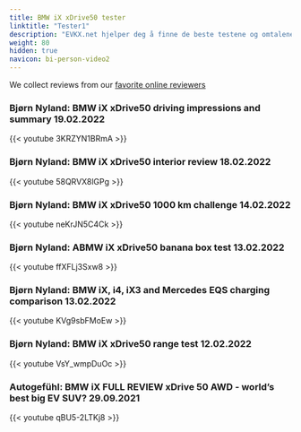 ```yaml
---
title: BMW iX xDrive50 tester
linktitle: "Tester1"
description: "EVKX.net hjelper deg å finne de beste testene og omtalene av denne modellen. "
weight: 80
hidden: true
navicon: bi-person-video2
---
```

We collect reviews from our [favorite online reviewers](/guides/evreviewers/)

### Bjørn Nyland: BMW iX xDrive50 driving impressions and summary 19.02.2022

{{< youtube 3KRZYN1BRmA >}}

### Bjørn Nyland: BMW iX xDrive50 interior review 18.02.2022

{{< youtube 58QRVX8lGPg >}}

### Bjørn Nyland: BMW iX xDrive50 1000 km challenge 14.02.2022

{{< youtube neKrJN5C4Ck >}}

### Bjørn Nyland: ABMW iX xDrive50 banana box test 13.02.2022

{{< youtube ffXFLj3Sxw8 >}}

### Bjørn Nyland: BMW iX, i4, iX3 and Mercedes EQS charging comparison 13.02.2022

{{< youtube KVg9sbFMoEw >}}

### Bjørn Nyland: BMW iX xDrive50 range test 12.02.2022

{{< youtube VsY_wmpDuOc >}}

### Autogefühl: BMW iX FULL REVIEW xDrive 50 AWD - world’s best big EV SUV? 29.09.2021

{{< youtube qBU5-2LTKj8 >}}

